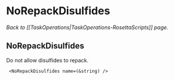 # NoRepackDisulfides
*Back to [[TaskOperations|TaskOperations-RosettaScripts]] page.*
## NoRepackDisulfides

Do not allow disulfides to repack.

     <NoRepackDisulfides name=(&string) />

